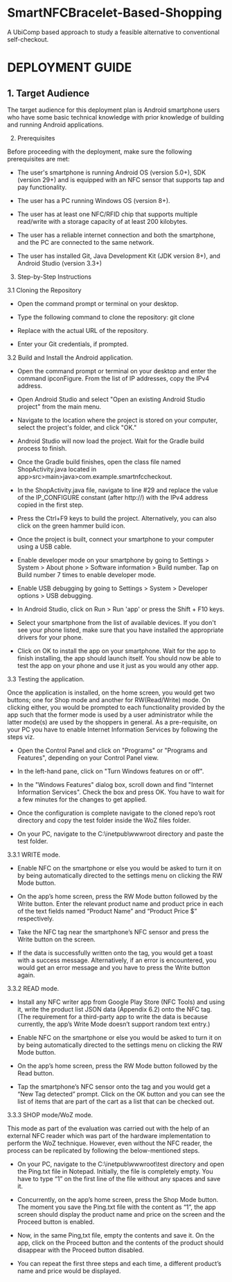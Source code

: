 # SmartNFCBracelet-Based-Shopping
A UbiComp based approach to study a feasible alternative to conventional self-checkout.

# DEPLOYMENT GUIDE 

## 1. Target Audience 

The target audience for this deployment plan is Android smartphone users who have some basic technical knowledge with prior knowledge of building and running Android applications. 

2. Prerequisites 

Before proceeding with the deployment, make sure the following prerequisites are met: 

- The user's smartphone is running Android OS (version 5.0+), SDK (version 29+) and is equipped with an NFC sensor that supports tap and pay functionality. 

- The user has a PC running Windows OS (version 8+). 

- The user has at least one NFC/RFID chip that supports multiple read/write with a storage capacity of at least 200 kilobytes. 

- The user has a reliable internet connection and both the smartphone, and the PC are connected to the same network. 

- The user has installed Git, Java Development Kit (JDK version 8+), and Android Studio (version 3.3+) 

3. Step-by-Step Instructions 

3.1 Cloning the Repository 

- Open the command prompt or terminal on your desktop. 

- Type the following command to clone the repository: git clone <repository URL> 

- Replace <repository URL> with the actual URL of the repository. 

- Enter your Git credentials, if prompted. 

3.2 Build and Install the Android application. 

- Open the command prompt or terminal on your desktop and enter the command ipconFigure. From the list of IP addresses, copy the IPv4 address. 

- Open Android Studio and select "Open an existing Android Studio project" from the main menu. 

- Navigate to the location where the project is stored on your computer, select the project's folder, and click "OK." 

- Android Studio will now load the project. Wait for the Gradle build process to finish. 

- Once the Gradle build finishes, open the class file named ShopActivity.java located in app>src>main>java>com.example.smartnfccheckout. 

- In the ShopActivity.java file, navigate to line #29 and replace the value of the IP_CONFIGURE constant (after http://) with the IPv4 address copied in the first step. 

- Press the Ctrl+F9 keys to build the project. Alternatively, you can also click on the green hammer build icon. 

- Once the project is built, connect your smartphone to your computer using a USB cable. 

- Enable developer mode on your smartphone by going to Settings > System > About phone > Software information > Build number. Tap on Build number 7 times to enable developer mode. 

- Enable USB debugging by going to Settings > System > Developer options > USB debugging. 

- In Android Studio, click on Run > Run 'app' or press the Shift + F10 keys. 

- Select your smartphone from the list of available devices. If you don't see your phone listed, make sure that you have installed the appropriate drivers for your phone. 

- Click on OK to install the app on your smartphone. Wait for the app to finish installing, the app should launch itself. You should now be able to test the app on your phone and use it just as you would any other app. 

3.3 Testing the application. 

Once the application is installed, on the home screen, you would get two buttons; one for Shop mode and another for RW(Read/Write) mode. On clicking either, you would be prompted to each functionality provided by the app such that the former mode is used by a user administrator while the latter mode(s) are used by the shoppers in general. As a pre-requisite, on your PC you have to enable Internet Information Services by following the steps viz. 

- Open the Control Panel and click on "Programs" or "Programs and Features", depending on your Control Panel view. 

- In the left-hand pane, click on "Turn Windows features on or off". 

- In the "Windows Features" dialog box, scroll down and find "Internet Information Services". Check the box and press OK. You have to wait for a few minutes for the changes to get applied. 

- Once the configuration is complete navigate to the cloned repo’s root directory and copy the test folder inside the WoZ files folder. 

- On your PC, navigate to the C:\inetpub\wwwroot directory and paste the test folder. 

3.3.1 WRITE mode. 

- Enable NFC on the smartphone or else you would be asked to turn it on by being automatically directed to the settings menu on clicking the RW Mode button. 

- On the app’s home screen, press the RW Mode button followed by the Write button. Enter the relevant product name and product price in each of the text fields named “Product Name” and “Product Price $” respectively. 

- Take the NFC tag near the smartphone’s NFC sensor and press the Write button on the screen. 

- If the data is successfully written onto the tag, you would get a toast with a success message. Alternatively, if an error is encountered, you would get an error message and you have to press the Write button again. 

3.3.2 READ mode. 

- Install any NFC writer app from Google Play Store (NFC Tools) and using it, write the product list JSON data (Appendix 6.2) onto the NFC tag. (The requirement for a third-party app to write the data is because currently, the app’s Write Mode doesn’t support random text entry.) 

- Enable NFC on the smartphone or else you would be asked to turn it on by being automatically directed to the settings menu on clicking the RW Mode button. 

- On the app’s home screen, press the RW Mode button followed by the Read button.  

- Tap the smartphone’s NFC sensor onto the tag and you would get a “New Tag detected” prompt. Click on the OK button and you can see the list of items that are part of the cart as a list that can be checked out. 

3.3.3 SHOP mode/WoZ mode. 

This mode as part of the evaluation was carried out with the help of an external NFC reader which was part of the hardware implementation to perform the WoZ technique. However, even without the NFC reader, the process can be replicated by following the below-mentioned steps. 

- On your PC, navigate to the C:\inetpub\wwwroot\test directory and open the Ping.txt file in Notepad. Initially, the file is completely empty. You have to type “1” on the first line of the file without any spaces and save it. 

- Concurrently, on the app’s home screen, press the Shop Mode button. The moment you save the Ping.txt file with the content as “1”, the app screen should display the product name and price on the screen and the Proceed button is enabled. 

- Now, in the same Ping,txt file, empty the contents and save it. On the app, click on the Proceed button and the contents of the product should disappear with the Proceed button disabled.  

- You can repeat the first three steps and each time, a different product’s name and price would be displayed. 
